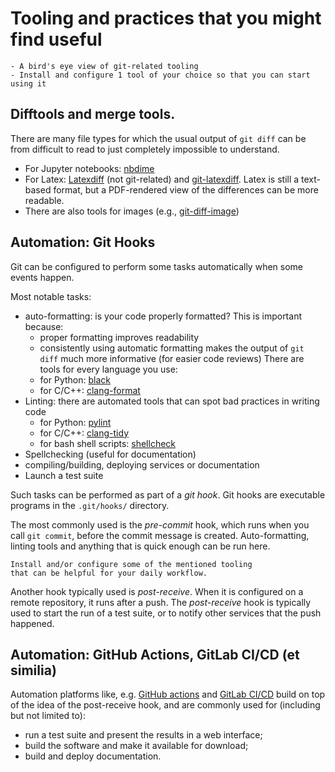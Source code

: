 # Tooling and practices that you might find useful 

```{objectives}
- A bird's eye view of git-related tooling
- Install and configure 1 tool of your choice so that you can start using it
```


## Difftools and merge tools.

There are many file types
for which
the usual output of `git diff`
can be 
from difficult to read
to just completely impossible to understand.

- For Jupyter notebooks: [nbdime](https://nbdime.readthedocs.io/en/latest/)
- For Latex: [Latexdiff](https://www.ctan.org/pkg/latexdiff) (not git-related) 
and [git-latexdiff](https://gitlab.com/git-latexdiff/git-latexdiff). 
  Latex is still a text-based format,
  but a PDF-rendered view of the differences can be more readable. 
- There are also tools for images 
  (e.g., [git-diff-image](https://github.com/ewanmellor/git-diff-image?tab=readme-ov-file))

## Automation: Git Hooks

Git can be configured to perform 
some tasks automatically 
when some events happen.

Most notable tasks:
- auto-formatting: is your code properly formatted?
  This is important because:
  - proper formatting improves readability
  - consistently using automatic formatting 
    makes the output of `git diff` much more informative
    (for easier code reviews)
  There are tools for every language you use:
  - for Python: [black](https://black.readthedocs.io/en/stable/) 
  - for C/C++: [clang-format](https://clang.llvm.org/docs/ClangFormat.html)
- Linting: there are automated tools that can spot bad practices in writing code
  - for Python: [pylint](https://pylint.readthedocs.io/en/stable/)
  - for C/C++: [clang-tidy](https://clang.llvm.org/extra/clang-tidy/)
  - for bash shell scripts: [shellcheck](https://www.shellcheck.net/)
- Spellchecking (useful for documentation)
- compiling/building, deploying services or documentation
- Launch a test suite 

Such tasks can be performed as part of a *git hook*.
Git hooks are executable programs 
in the `.git/hooks/` directory.

The most commonly used is the *pre-commit* hook,
which runs when you call `git commit`, before the commit message is created.
Auto-formatting, linting tools 
and anything that is quick enough 
can be run here. 

```{exercise} Try them out!
Install and/or configure some of the mentioned tooling 
that can be helpful for your daily workflow.

```

Another hook typically used is *post-receive*.
When it is configured on a remote repository, 
it runs after a push. 
The *post-receive* hook is typically used
to start the run of a test suite,
or to notify other services 
that the push happened.


## Automation: GitHub Actions, GitLab CI/CD (et similia)

Automation platforms like, 
e.g. [GitHub actions](https://docs.github.com/en/actions)
and [GitLab CI/CD](https://docs.gitlab.com/ee/ci/) 
build on top of the idea of the post-receive hook,
and are commonly used for (including but not limited to):
- run a test suite and present the results in a web interface;
- build the software and make it available for download;
- build and deploy documentation.


